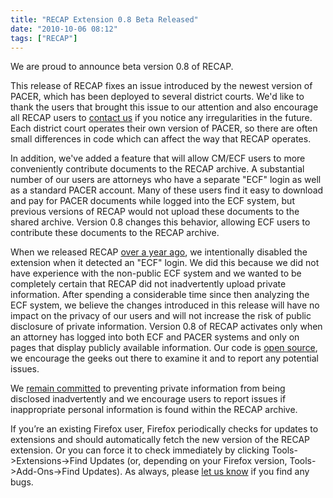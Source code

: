 ```yaml
---
title: "RECAP Extension 0.8 Beta Released"
date: "2010-10-06 08:12"
tags: ["RECAP"]
---
```


We are proud to announce beta version
0.8 of RECAP.

This release of RECAP fixes an issue introduced by the newest version of
PACER, which has been deployed to several district courts. We'd like to
thank the users that brought this issue to our attention and also
encourage all RECAP users to [contact us](mailto:info@free.law)
if you notice any irregularities in the future. Each district court
operates their own version of PACER, so there are often small
differences in code which can affect the way that RECAP operates.

In addition, we've added a feature that will allow CM/ECF users to more
conveniently contribute documents to the RECAP archive. A substantial
number of our users are attorneys who have a separate "ECF" login as
well as a standard PACER account. Many of these users find it easy to
download and pay for PACER documents while logged into the ECF system,
but previous versions of RECAP would not upload these documents to the
shared archive. Version 0.8 changes this behavior, allowing ECF users to
contribute these documents to the RECAP archive.

When we released RECAP [over a year
ago]({filename}/welcome.md), we intentionally
disabled the extension when it detected an "ECF" login. We did this
because we did not have experience with the non-public ECF system and we
wanted to be completely certain that RECAP did not inadvertently upload
private information. After spending a considerable time since then
analyzing the ECF system, we believe the changes introduced in this
release will have no impact on the privacy of our users and will not
increase the risk of public disclosure of private information. Version
0.8 of RECAP activates only when an attorney has logged into both ECF
and PACER systems and only on pages that display publicly available
information. Our code is [open source](http://github.com/citp/recap), we
encourage the geeks out there to examine it and to report any potential
issues.

We [remain committed](/recap/faq/#privacy-and-security) to
preventing private information from being disclosed inadvertently and we
encourage users to report issues if inappropriate personal information
is found within the RECAP archive.

If you’re an existing Firefox user, Firefox periodically checks for
updates to extensions and should automatically fetch the new version of
the RECAP extension. Or you can force it to check immediately by
clicking Tools-&gt;Extensions-&gt;Find Updates (or, depending on your
Firefox version, Tools-&gt;Add-Ons-&gt;Find Updates). As always, please
[let us know](mailto:info@free.law) if you find any bugs.
